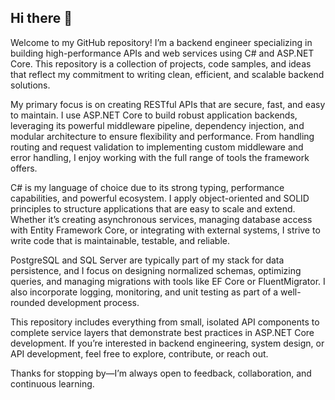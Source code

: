 ## Hi there 👋

Welcome to my GitHub repository! I’m a backend engineer specializing in building high-performance APIs and web services using C# and ASP.NET Core. This repository is a collection of projects, code samples, and ideas that reflect my commitment to writing clean, efficient, and scalable backend solutions.

My primary focus is on creating RESTful APIs that are secure, fast, and easy to maintain. I use ASP.NET Core to build robust application backends, leveraging its powerful middleware pipeline, dependency injection, and modular architecture to ensure flexibility and performance. From handling routing and request validation to implementing custom middleware and error handling, I enjoy working with the full range of tools the framework offers.

C# is my language of choice due to its strong typing, performance capabilities, and powerful ecosystem. I apply object-oriented and SOLID principles to structure applications that are easy to scale and extend. Whether it’s creating asynchronous services, managing database access with Entity Framework Core, or integrating with external systems, I strive to write code that is maintainable, testable, and reliable.

PostgreSQL and SQL Server are typically part of my stack for data persistence, and I focus on designing normalized schemas, optimizing queries, and managing migrations with tools like EF Core or FluentMigrator. I also incorporate logging, monitoring, and unit testing as part of a well-rounded development process.

This repository includes everything from small, isolated API components to complete service layers that demonstrate best practices in ASP.NET Core development. If you’re interested in backend engineering, system design, or API development, feel free to explore, contribute, or reach out.

Thanks for stopping by—I’m always open to feedback, collaboration, and continuous learning.
